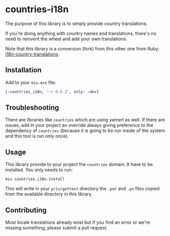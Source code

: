 countries-i18n
==============

The purpose of this library is to simply provide country translations.

If you're doing anything with country names and translations, there's no need to reinvent the wheel and add your own translations.

Note that this library is a conversion (fork) from this other one from Ruby: [i18n-country-translations](https://github.com/onomojo/i18n-country-translations).

Installation
------------

Add to your `mix.exs` file:

```elixir
{:countries_i18n, "~> 0.0.2", only: :dev}
```

Troubleshooting
---------------

There are libraries like `countries` which are using yamerl as well. If there are issues, add in your project an override always giving preference to the dependency of `countries` (because it is going to be run inside of the system and this tool is run only once).

Usage
-----

This library provide to your project the `countries` domain. It have to be installed. You only needs to run:

```
mix countries.i18n.install
```

This will write in your `priv/gettext` directory the `.pot` and `.po` files copied from the available directory in this library.


Contributing
------------

Most locale translations already exist but if you find an error or we're missing something, please submit a pull request.
